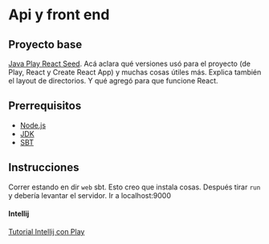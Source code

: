 # Api y front end

## Proyecto base
[Java Play React Seed](https://github.com/yohangz/java-play-react-seed). Acá aclara qué versiones usó para el proyecto (de Play, React y Create React App) y muchas cosas útiles más. Explica también el layout de directorios. Y qué agregó para que funcione React.

## Prerrequisitos
* [Node.js](https://nodejs.org/)
* [JDK](http://www.oracle.com/technetwork/java/javase/downloads/index.html)
* [SBT](http://www.scala-sbt.org/)

## Instrucciones
Correr estando en dir `web` sbt. Esto creo que instala cosas. Después tirar `run` y debería levantar el servidor. Ir a localhost:9000

#### Intellij
[Tutorial Intellij con Play](https://www.playframework.com/documentation/2.7.x/IDE)